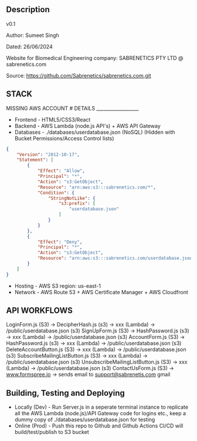 ## Description
v0.1

Author: Sumeet Singh

Dated: 26/06/2024

Website for Biomedical Engineering company: SABRENETICS PTY LTD @ sabrenetics.com

Source: https://github.com/Sabrenetics/sabrenetics.com.git

## STACK
MISSING AWS ACCOUNT # DETAILS __________________
* Frontend - HTML5/CSS3/React
* Backend - AWS Lambda (node.js API's) + AWS API Gateway
* Databases - ./databases/userdatabase.json (NoSQL) (Hidden with Bucket Permissions/Access Control lists) 
```json
{
    "Version": "2012-10-17",
    "Statement": [
        {
            "Effect": "Allow",
            "Principal": "*",
            "Action": "s3:GetObject",
            "Resource": "arn:aws:s3:::sabrenetics.com/*",
            "Condition": {
                "StringNotLike": {
                    "s3:prefix": [
                        "userdatabase.json"
                    ]
                }
            }
        },
        {
            "Effect": "Deny",
            "Principal": "*",
            "Action": "s3:GetObject",
            "Resource": "arn:aws:s3:::sabrenetics.com/userdatabase.json"
        }
    ]
}
```
* Hosting - AWS S3 region: us-east-1
* Network - AWS Route 53 + AWS Certificate Manager + AWS Cloudfront

## API WORKFLOWS
LoginForm.js (S3) -> DecipherHash.js (s3) -> xxx (Lambda) -> /public/userdatabase.json (s3)
SignUpForm.js (S3) -> HashPassword.js (s3) -> xxx (Lambda) -> /public/userdatabase.json (s3)
AccountForm.js (S3) -> HashPassword.js (s3) -> xxx (Lambda) -> /public/userdatabase.json (s3)
DeleteAccountButton.js (S3) -> xxx (Lambda) -> /public/userdatabase.json (s3)
SubscribeMailingListButton.js (S3) -> xxx (Lambda) -> /public/userdatabase.json (s3)
UnsubscribeMailingListButton.js (S3) -> xxx (Lambda) -> /public/userdatabase.json (s3)
ContactUsForm.js (S3) -> www.formspree.io -> sends email to support@sabrenetis.com gmail

## Building, Testing and Deploying
* Locally (Dev) - Run Server.js in a seperate terminal instance to replicate all the AWS Lambda (node.js)/API Gateway code for logins etc.,
keep a dummy copy of ./databases/userdatabase.json for testing
* Online (Prod) - Push this repo to Github and Github Actions CI/CD will build/test/publish to S3 bucket
